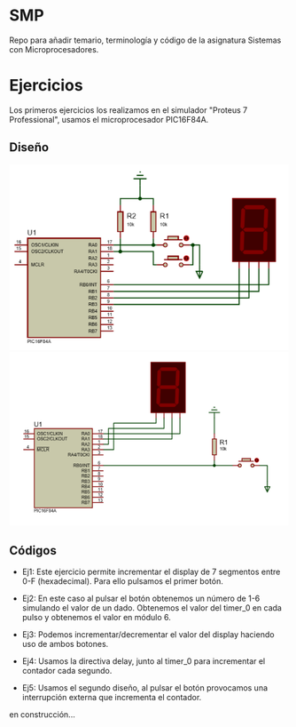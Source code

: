 # SMP
Repo para añadir temario, terminología y código de la asignatura Sistemas con Microprocesadores.


# Ejercicios
Los primeros ejercicios los realizamos en el simulador "Proteus 7 Professional", usamos el microprocesador PIC16F84A.

## Diseño
![dis1](https://github.com/fnavales/SMP/blob/master/circuitos/buttonDisplay.png?raw=true)
![dis2](https://github.com/fnavales/SMP/blob/master/circuitos/interrupciones.png?raw=true)

## Códigos

+ Ej1: Este ejercicio permite incrementar el display de 7 segmentos entre 0-F (hexadecimal). Para ello pulsamos el primer botón.

+ Ej2: En este caso al pulsar el botón obtenemos un número de 1-6 simulando el valor de un dado. Obtenemos el valor del timer_0 en cada pulso y obtenemos el valor en módulo 6.

+ Ej3: Podemos incrementar/decrementar el valor del display haciendo uso de ambos botones.

+ Ej4: Usamos la directiva delay, junto al timer_0 para incrementar el contador cada segundo.

+ Ej5: Usamos el segundo diseño, al pulsar el botón provocamos una interrupción externa que incrementa el contador.

en construcción...